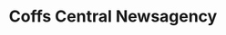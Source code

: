 ---
title: "Coffs Central Newsagency"
url: /coffs-harbour/coffs-central-newsagency/
shop: newsagent
---
